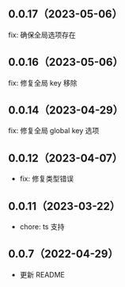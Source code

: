 ## 0.0.17（2023-05-06）
fix: 确保全局选项存在
## 0.0.16（2023-05-06）
fix: 修复全局 key 移除
## 0.0.14（2023-04-29）
fix: 修复全局 global key 选项
## 0.0.12（2023-04-07）
- fix: 修复类型错误
## 0.0.11（2023-03-22）
- chore: ts 支持
## 0.0.7（2022-04-29）
- 更新 README
